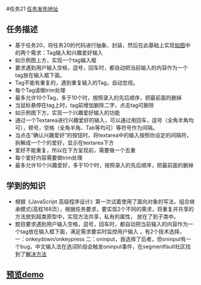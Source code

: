 #任务21 [任务发布地址](http://ife.baidu.com/2016/task/detail?taskId=21)
## 任务描述
* 基于任务20，将任务20的代码进行抽象、封装，然后在此基础上实现[如图](http://7xrp04.com1.z0.glb.clouddn.com/task_2_21_1.jpg)中的两个需求：Tag输入和兴趣爱好输入
* 如示例图上方，实现一个tag输入框
* 要求遇到用户输入空格，逗号，回车时，都自动把当前输入的内容作为一个tag放在输入框下面。
* Tag不能有重复的，遇到重复输入的Tag，自动忽视。
* 每个Tag请做trim处理
* 最多允许10个Tag，多于10个时，按照录入的先后顺序，把最前面的删掉
* 当鼠标悬停在tag上时，tag前增加删除二字，点击tag可删除
* 如示例图下方，实现一个兴趣爱好输入的功能
* 通过一个Textarea进行兴趣爱好的输入，可以通过用回车，逗号（全角半角均可），顿号，空格（全角半角、Tab等均可）等符号作为间隔。
* 当点击“确认兴趣爱好”的按钮时，将textarea中的输入按照你设定的间隔符，拆解成一个个的爱好，显示在textarea下方
* 爱好不能重复，所以在下方呈现前，需要做一个去重
* 每个爱好内容需要做trim处理
* 最多允许10个兴趣爱好，多于10个时，按照录入的先后顺序，把最前面的删掉
## 学到的知识
* 根据《JavaScript 高级程序设计》第一次试着使用了面向对象的写法，组合继承模式(高程168页），根据任务要求，要实现2个不同的需求，将重复并共享的方法放到超类原型中，实现方法共享，私有的属性，
  放在了到子类中。
* 题目要求遇到用户输入空格，逗号，回车时，都自动把当前输入的内容作为一个tag放在输入框下面，满足需求要实时监控用户输入
，有2个技术选择，一：onkeydown/onkeypress 二：oninput，我选择了后者，但oninput有一个bug，中文输入法在选词阶段会触发oninput事件，在segmentfault社区找到了[解决方法](https://segmentfault.com/a/1190000007514184)


## [预览demo](https://lijinwen1994.github.io/ife_work/task-21/任务21面向对象写法.html)
